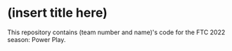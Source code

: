 # (insert title here) #

This repository contains (team number and name)'s code for the FTC 2022 season: Power Play.
